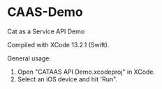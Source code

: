 # CAAS-Demo
Cat as a Service API Demo

Compiled with XCode 13.2.1 (Swift).

General usage:
1. Open "CATAAS API Demo.xcodeproj" in XCode.
2. Select an iOS device and hit 'Run".
